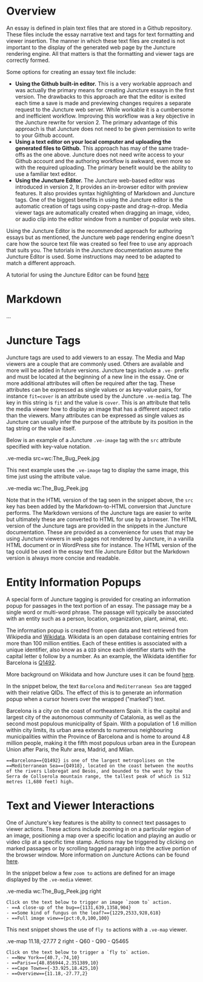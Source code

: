 # Overview

An essay is defined in plain text files that are stored in a Github repository.  These files include the essay narrative text and tags for text formatting and viewer insertion.  The manner in which these text files are created is not important to the display of the generated web page by the Juncture rendering engine.  All that matters is that the formatting and viewer tags are correctly formed.

Some options for creating an essay text file include:

- **Using the Github built-in editor.**  This is a very workable approach and was actually the primary means for creating Juncture essays in the first version.  The drawbacks to this approach are that the editor is exited each time a save is made and previewing changes requires a separate request to the Juncture web server.  While workable it is a cumbersome and inefficient workflow.  Improving this workflow was a key objective in the Juncture rewrite for version 2.  The primary advantage of this approach is that Juncture does not need to be given permission to write to your Github account.
- **Using a text editor on your local computer and uploading the generated files to Github.**  This approach has may of the same trade-offs as the one above.  Juncture does not need write access to your Github account and the authoring workflow is awkward, even more so with the required uploading.  The primary benefit would be the ability to use a familiar text editor.
- **Using the Juncture Editor.**  The Juncture web-based editor was introduced in version 2,  It provides an in-browser editor with preview features.  It also provides syntax highlighting of Markdown and Juncture tags.  One of the biggest benefits in using the Juncture editor is the automatic creation of tags using copy-paste and drag-n-drop.  Media viewer tags are automatically created when dragging an image, video, or audio clip into the editor window from a number of popular web sites.

Using the Juncture Editor is the recommended approach for authoring essays but as mentioned, the Juncture web page rendering engine doesn't care how the source text file was created so feel free to use any approach that suits you.  The tutorials in the Juncture documentation assume the Juncture Editor is used.  Some instructions may need to be adapted to match a different approach.

A tutorial for using the Juncture Editor can be found [here](/editor)

# Markdown

...

# Juncture Tags

Juncture tags are used to add viewers to an essay.  The Media and Map viewers are a couple that are commonly used.  Others are available and more will be added in future versions.  Juncture tags include a `.ve-` prefix and must be located at the beginning of a new line in the essay.  One or more additional attributes will often be required after the tag.  These attributes can be expressed as single values or as key-value pairs, for instance `fit=cover` is an attribute used by the Juncture `.ve-media` tag.  The key in this string is `fit` and the value is `cover`.  This is an attribute that tells the media viewer how to display an image that has a different aspect ratio than the viewers.  Many attributes can be expressed as single values as Juncture can usually infer the purpose of the attribute by its position in the tag string or the value itself.  

Below is an example of a Juncture `.ve-image` tag with the `src` attribute specified with key-value notation.

<ve-snippet>
.ve-media src=wc:The_Bug_Peek.jpg
</ve-snippet>

This next example uses the `.ve-image` tag to display the same image, this time just using the attribute value.  

<ve-snippet>
.ve-media wc:The_Bug_Peek.jpg
</ve-snippet>

Note that in the HTML version of the tag seen in the snippet above, the `src` key has been added by the Markdown-to-HTML conversion that Juncture performs.  The Markdown versions of the Juncture tags are easier to write but ultimately these are converted to HTML for use by a browser.  The HTML version of the Juncture tags are provided in the snippets in the Juncture documentation.  These are provided as a convenience for uses that may be using Juncture viewers in web pages not rendered by Juncture, in a vanilla HTML document or in WordPress site for instance.  The HTML version of the tag could be used in the essay text file Juncture Editor but the Markdown version is always more concise and readable.

# Entity Information Popups

A special form of Juncture tagging is provided for creating an information popup for passages in the text portion of an essay.  The passage may be a single word or multi-word phrase.  The passage will typically be associated with an entity such as a person, location, organization, plant, animal, etc.  

The information popup is created from open data and text retrieved from Wikipedia and [Wikidata](https://www.wikidata.org).  Wikidata is an open database containing entries for more than 100 million entities.  Each of these entities is associated with a unique identifier, also know as a `QID` since each identifier starts with the capital letter `Q` follow by a number.  As an example, the Wikidata identifier for Barcelona is [Q1492](https://www.wikidata.org/wiki/Q1492).

More background on Wikidata and how Juncture uses it can be found [here](/wikidata). 

In the snippet below, the text `Barcelona` and `Mediterranean Sea` are tagged with their relative QIDs.  The effect of this is to generate an information popup when a cursor hovers over the wrapped ("marked") text.

<ve-snippet>
    Barcelona is a city on the coast of northeastern Spain. It is the capital and largest city of the autonomous community of Catalonia, as well as the second most populous municipality of Spain. With a population of 1.6 million within city limits, its urban area extends to numerous neighbouring municipalities within the Province of Barcelona and is home to around 4.8 million people, making it the fifth most populous urban area in the European Union after Paris, the Ruhr area, Madrid, and Milan. 

    ==Barcelona=={Q1492} is one of the largest metropolises on the ==Mediterranean Sea=={Q4918}, located on the coast between the mouths of the rivers Llobregat and Besòs, and bounded to the west by the Serra de Collserola mountain range, the tallest peak of which is 512 metres (1,680 feet) high.
</ve-snippet>

# Text and Viewer Interactions

One of Juncture's key features is the ability to connect text passages to viewer actions.  These actions include zooming in on a particular region of an image, positioning a map over a specific location and playing an audio or video clip at a specific time stamp.  Actions may be triggered by clicking on marked passages or by scrolling tagged paragraph into the active portion of the browser window.  More information on Juncture Actions can be found [here](/juncture-actions).

In the snippet below a few `zoom to` actions are defined for an image displayed by the `.ve-media` viewer.

<ve-snippet>
    .ve-media wc:The_Bug_Peek.jpg right

    Click on the text below to trigger an image `zoom to` action.
    - ==A close-up of the bug=={1131,639,1358,904}
    - ==Some kind of fungus on the leaf?=={1229,2533,928,618}
    - ==Full image view=={pct:0,0,100,100}
</ve-snippet>

This next snippet shows the use of `fly to` actions with a `.ve-map` viewer.

<ve-snippet>
    .ve-map 11.18,-27.77 2 right
        - Q60
        - Q90
        - Q5465

    Click on the text below to trigger a `fly to` action.
    - ==New York=={40.7,-74,10}
    - ==Paris=={48.856944,2.351389,10}
    - ==Cape Town=={-33.925,18.425,10}
    - ==Overview=={11.18,-27.77,2}
</ve-snippet>